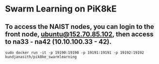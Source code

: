 # Swarm Learning on PiK8kE

## To access the NAIST nodes, you can login to the front node, ubuntu@152.70.85.102, then access to na33 - na42 (10.10.100.33 - 42).

```
sudo docker run -it -p 19190:19190 -p 19191:19191 -p 19192:19192 kundjanasith/pik8ke_swarmlearning
```